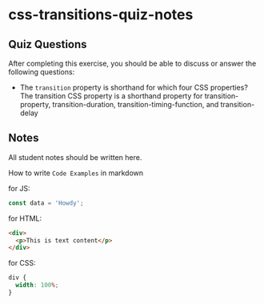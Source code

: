 # css-transitions-quiz-notes

## Quiz Questions

After completing this exercise, you should be able to discuss or answer the following questions:

- The `transition` property is shorthand for which four CSS properties?
  The transition CSS property is a shorthand property for
  transition-property,
  transition-duration,
  transition-timing-function, and
  transition-delay

## Notes

All student notes should be written here.

How to write `Code Examples` in markdown

for JS:

```javascript
const data = 'Howdy';
```

for HTML:

```html
<div>
  <p>This is text content</p>
</div>
```

for CSS:

```css
div {
  width: 100%;
}
```
